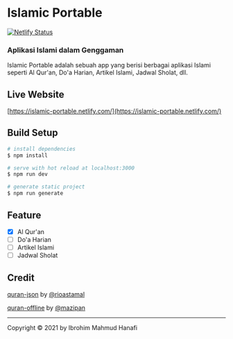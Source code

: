 # Islamic Portable
[![Netlify Status](https://api.netlify.com/api/v1/badges/2e2dc5ef-c4d1-4e86-a67e-833301e0c866/deploy-status)](https://app.netlify.com/sites/islamic-portable/deploys)
### Aplikasi Islami dalam Genggaman
Islamic Portable adalah sebuah app yang berisi berbagai aplikasi Islami seperti Al Qur'an, Do'a Harian, Artikel Islami, Jadwal Sholat, dll.

## Live Website
[https://islamic-portable.netlify.com/](https://islamic-portable.netlify.com/)

## Build Setup

```bash
# install dependencies
$ npm install

# serve with hot reload at localhost:3000
$ npm run dev

# generate static project
$ npm run generate
```

## Feature
- [x] Al Qur'an
- [ ] Do'a Harian
- [ ] Artikel Islami
- [ ] Jadwal Sholat

## Credit
[quran-json](https://github.com/rioastamal/quran-json) by [@rioastamal](https://github.com/rioastamal)

[quran-offline](https://github.com/mazipan/quran-offline) by [@mazipan](https://github.com/mazipan)

----

Copyright © 2021 by Ibrohim Mahmud Hanafi